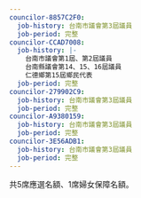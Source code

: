 ```yaml
---
councilor-8857C2F0:
  job-history: 台南市議會第3屆議員
  job-period: 完整
councilor-CCAD7008:
  job-history: |-
    台南市議會第1屆、第2屆議員
    台南縣議會第14、15、16屆議員
    仁德鄉第15屆鄉民代表  
  job-period: 完整
councilor-279902C9:
  job-history: 台南市議會第3屆議員
  job-period: 完整
councilor-A9380159:
  job-history: 台南市議會第3屆議員
  job-period: 完整
councilor-3E56ADB1:
  job-history: 台南市議會第3屆議員
  job-period: 完整
---
```

共5席應選名額、1席婦女保障名額。